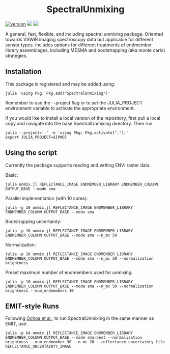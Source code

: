 <h1 align="center">
SpectralUnmixing
</h1>


[![version](https://github.com/emit-sds/SpectralUnmixing/actions/workflows/unit-tests.yml/badge.svg)](https://github.com/emit-sds/SpectralUnmixing/actions/workflows/unit-tests.yml/)
[![](https://img.shields.io/github/license/emit-sds/SpectralUnmixing)](https://github.com/emit-sds/SpectralUnmixing/blob/master/LICENSE)
[![](https://img.shields.io/badge/docs-latest-blue)](https://emit-sds.github.io/SpectralUnmixing/dev/)

A general, fast, flexible, and including spectral unmixing package.  Oriented towards VSWIR imaging spectroscopy data but applicable for different sensor types.  Includes options for different treatments of endmember library assemblages, including MESMA and bootstrapping (aka monte carlo) strategies.


## Installation
This package is registered and may be added using:
```
julia 'using Pkg; Pkg.add("SpectralUnmixing")'
```
Remember to use the --project flag or to set the JULIA_PROJECT environment variable to activate the appropriate environment.

If you would like to install a local version of the repository, first pull a local copy and navigate into the base SpectralUnmixing directory.  Then run:

```
julia --project='.' -e 'using Pkg; Pkg.activate(".");'
export JULIA_PROJECT=${PWD}
```

## Using the script
Currently the package supports reading and writing ENVI raster data.

Basic:

```
julia unmix.jl REFLECTANCE_IMAGE ENDMEMBER_LIBRARY ENDMEMBER_COLUMN OUTPUT_BASE --mode sma
```


Parallel implementation (with 10 cores):

```
julia -p 10 unmix.jl REFLECTANCE_IMAGE ENDMEMBER_LIBRARY ENDMEMBER_COLUMN OUTPUT_BASE --mode sma
```

Bootstrapping uncertainty:

```
julia -p 10 unmix.jl REFLECTANCE_IMAGE ENDMEMBER_LIBRARY ENDMEMBER_COLUMN OUTPUT_BASE --mode sma --n_mc 50
```

Normalization:

```
julia -p 10 unmix.jl REFLECTANCE_IMAGE ENDMEMBER_LIBRARY ENDMEMBER_COLUMN OUTPUT_BASE --mode sma --n_mc 50 --normalization brightness
```

Preset maximum number of endmembers used for unmixing:

```
julia -p 10 unmix.jl REFLECTANCE_IMAGE ENDMEMBER_LIBRARY ENDMEMBER_COLUMN OUTPUT_BASE --mode sma --n_mc 50 --normalization brightness --num_endmembers 10
```

## EMIT-style Runs
Following [Ochoa et al.](https://d197for5662m48.cloudfront.net/documents/publicationstatus/232672/preprint_pdf/973acea360e10b97752976bf19e5c071.pdf), to run SpectralUnmixing in the same manner as EMIT, use:

```
julia -p 64 unmix.jl REFLECTANCE_IMAGE ENDMEMBER_LIBRARY ENDMEMBER_COLUMN OUTPUT_BASE --mode sma-best --normalization brightness --num_endmember 30 --n_mc 20 --reflectance_uncertainty_file REFLECTANCE_UNCERTAINTY_IMAGE
```

